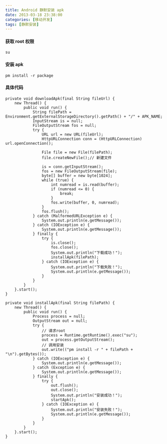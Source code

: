 ```yaml
---
title: Android 静默安装 apk
date: 2013-03-18 23:38:00
categories: [移动开发]
tags: [静默安装]
---
```


#### 获取 root 权限

    su

#### 安装 apk

    pm install -r package
    
#### 具体代码

    private void downloadApk(final String fileUrl) {
        new Thread() {
            public void run() {
                String filePath = Environment.getExternalStorageDirectory().getPath() + "/" + APK_NAME;
                InputStream is = null;
                FileOutputStream fos = null;
                try {
                    URL url = new URL(fileUrl);
                    HttpURLConnection conn = (HttpURLConnection) url.openConnection();

                    File file = new File(filePath);
                    file.createNewFile();// 新建文件
                    
                    is = conn.getInputStream();
                    fos = new FileOutputStream(file);
                    byte[] buffer = new byte[1024];
                    while (true) {
                        int numread = is.read(buffer);
                        if (numread <= 0) {
                            break;
                        }
                        fos.write(buffer, 0, numread);
                    }
                    fos.flush();
                } catch (MalformedURLException e) {
                    System.out.println(e.getMessage());
                } catch (IOException e) {
                    System.out.println(e.getMessage());
                } finally {
                    try {
                        is.close();
                        fos.close();
                        System.out.println("下载成功！");
                        installApk(filePath);
                    } catch (IOException e) {
                        System.out.println("下载失败！");
                        System.out.println(e.getMessage());
                    }
                }
            }
        }.start();
    }

    private void installApk(final String filePath) {
        new Thread() {
            public void run() {
                Process process = null;
                OutputStream out = null;
                try {
                    // 请求root
                    process = Runtime.getRuntime().exec("su");
                    out = process.getOutputStream();
                    // 调用安装
                    out.write(("pm install -r " + filePath + "\n").getBytes());
                } catch (IOException e) {
                    System.out.println(e.getMessage());
                } catch (Exception e) {
                    System.out.println(e.getMessage());
                } finally {
                    try {
                        out.flush();
                        out.close();
                        System.out.println("安装成功！");
                        startApk();
                    } catch (IOException e) {
                        System.out.println("安装失败！");
                        System.out.println(e.getMessage());
                    }
                }
            }
        }.start();
    }